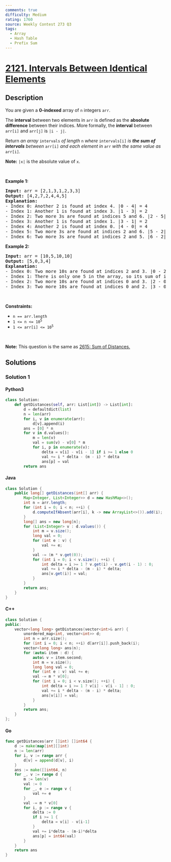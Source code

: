 ```yaml
---
comments: true
difficulty: Medium
rating: 1760
source: Weekly Contest 273 Q3
tags:
  - Array
  - Hash Table
  - Prefix Sum
---
```


<!-- problem:start -->

# [2121. Intervals Between Identical Elements](https://leetcode.com/problems/intervals-between-identical-elements)


## Description

<!-- description:start -->

<p>You are given a <strong>0-indexed</strong> array of <code>n</code> integers <code>arr</code>.</p>

<p>The <strong>interval</strong> between two elements in <code>arr</code> is defined as the <strong>absolute difference</strong> between their indices. More formally, the <strong>interval</strong> between <code>arr[i]</code> and <code>arr[j]</code> is <code>|i - j|</code>.</p>

<p>Return <em>an array</em> <code>intervals</code> <em>of length</em> <code>n</code> <em>where</em> <code>intervals[i]</code> <em>is <strong>the sum of intervals</strong> between </em><code>arr[i]</code><em> and each element in </em><code>arr</code><em> with the same value as </em><code>arr[i]</code><em>.</em></p>

<p><strong>Note:</strong> <code>|x|</code> is the absolute value of <code>x</code>.</p>

<p>&nbsp;</p>
<p><strong class="example">Example 1:</strong></p>

<pre>
<strong>Input:</strong> arr = [2,1,3,1,2,3,3]
<strong>Output:</strong> [4,2,7,2,4,4,5]
<strong>Explanation:</strong>
- Index 0: Another 2 is found at index 4. |0 - 4| = 4
- Index 1: Another 1 is found at index 3. |1 - 3| = 2
- Index 2: Two more 3s are found at indices 5 and 6. |2 - 5| + |2 - 6| = 7
- Index 3: Another 1 is found at index 1. |3 - 1| = 2
- Index 4: Another 2 is found at index 0. |4 - 0| = 4
- Index 5: Two more 3s are found at indices 2 and 6. |5 - 2| + |5 - 6| = 4
- Index 6: Two more 3s are found at indices 2 and 5. |6 - 2| + |6 - 5| = 5
</pre>

<p><strong class="example">Example 2:</strong></p>

<pre>
<strong>Input:</strong> arr = [10,5,10,10]
<strong>Output:</strong> [5,0,3,4]
<strong>Explanation:</strong>
- Index 0: Two more 10s are found at indices 2 and 3. |0 - 2| + |0 - 3| = 5
- Index 1: There is only one 5 in the array, so its sum of intervals to identical elements is 0.
- Index 2: Two more 10s are found at indices 0 and 3. |2 - 0| + |2 - 3| = 3
- Index 3: Two more 10s are found at indices 0 and 2. |3 - 0| + |3 - 2| = 4
</pre>

<p>&nbsp;</p>
<p><strong>Constraints:</strong></p>

<ul>
	<li><code>n == arr.length</code></li>
	<li><code>1 &lt;= n &lt;= 10<sup>5</sup></code></li>
	<li><code>1 &lt;= arr[i] &lt;= 10<sup>5</sup></code></li>
</ul>

<p>&nbsp;</p>
<p><strong>Note:</strong> This question is the same as <a href="https://leetcode.com/problems/sum-of-distances/description/" target="_blank"> 2615: Sum of Distances.</a></p>

<!-- description:end -->

## Solutions

<!-- solution:start -->

### Solution 1

<!-- tabs:start -->

#### Python3

```python
class Solution:
    def getDistances(self, arr: List[int]) -> List[int]:
        d = defaultdict(list)
        n = len(arr)
        for i, v in enumerate(arr):
            d[v].append(i)
        ans = [0] * n
        for v in d.values():
            m = len(v)
            val = sum(v) - v[0] * m
            for i, p in enumerate(v):
                delta = v[i] - v[i - 1] if i >= 1 else 0
                val += i * delta - (m - i) * delta
                ans[p] = val
        return ans
```

#### Java

```java
class Solution {
    public long[] getDistances(int[] arr) {
        Map<Integer, List<Integer>> d = new HashMap<>();
        int n = arr.length;
        for (int i = 0; i < n; ++i) {
            d.computeIfAbsent(arr[i], k -> new ArrayList<>()).add(i);
        }
        long[] ans = new long[n];
        for (List<Integer> v : d.values()) {
            int m = v.size();
            long val = 0;
            for (int e : v) {
                val += e;
            }
            val -= (m * v.get(0));
            for (int i = 0; i < v.size(); ++i) {
                int delta = i >= 1 ? v.get(i) - v.get(i - 1) : 0;
                val += i * delta - (m - i) * delta;
                ans[v.get(i)] = val;
            }
        }
        return ans;
    }
}
```

#### C++

```cpp
class Solution {
public:
    vector<long long> getDistances(vector<int>& arr) {
        unordered_map<int, vector<int>> d;
        int n = arr.size();
        for (int i = 0; i < n; ++i) d[arr[i]].push_back(i);
        vector<long long> ans(n);
        for (auto& item : d) {
            auto& v = item.second;
            int m = v.size();
            long long val = 0;
            for (int e : v) val += e;
            val -= m * v[0];
            for (int i = 0; i < v.size(); ++i) {
                int delta = i >= 1 ? v[i] - v[i - 1] : 0;
                val += i * delta - (m - i) * delta;
                ans[v[i]] = val;
            }
        }
        return ans;
    }
};
```

#### Go

```go
func getDistances(arr []int) []int64 {
	d := make(map[int][]int)
	n := len(arr)
	for i, v := range arr {
		d[v] = append(d[v], i)
	}
	ans := make([]int64, n)
	for _, v := range d {
		m := len(v)
		val := 0
		for _, e := range v {
			val += e
		}
		val -= m * v[0]
		for i, p := range v {
			delta := 0
			if i >= 1 {
				delta = v[i] - v[i-1]
			}
			val += i*delta - (m-i)*delta
			ans[p] = int64(val)
		}
	}
	return ans
}
```

<!-- tabs:end -->

<!-- solution:end -->

<!-- problem:end -->
